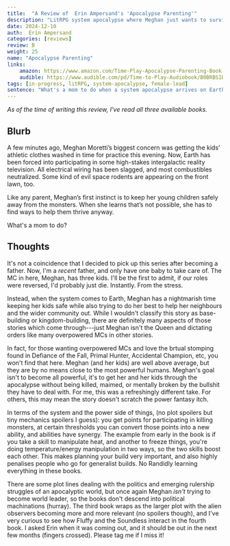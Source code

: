 ```yaml
---
title:  "A Review of  Erin Ampersand's 'Apocalypse Parenting'"
description: "LitRPG system apocalypse where Meghan just wants to survive it with her kids."
date: 2024-12-10
auth:  Erin Ampersand
categories: [reviews]
review: B
weight: 25
name: "Apocalypse Parenting"
links:
    amazon: https://www.amazon.com/Time-Play-Apocalypse-Parenting-Book-ebook/dp/B0B3XT4TCJ
    audible: https://www.audible.com/pd/Time-to-Play-Audiobook/B0BRBS1D87
tags: [in-progress, litRPG, system-apocalypse, female-lead]
sentence: "What's a mom to do when a system apocalypse arrives on Earth?"
---
```


*As of the time of writing this review, I've read all three available books.*

## Blurb

A few minutes ago, Meghan Moretti’s biggest concern was getting the kids’ athletic clothes washed in time for practice this evening. Now, Earth has been forced into participating in some high-stakes intergalactic reality television. All electrical wiring has been slagged, and most combustibles neutralized. Some kind of evil space rodents are appearing on the front lawn, too.

Like any parent, Meghan’s first instinct is to keep her young children safely away from the monsters. When she learns that’s not possible, she has to find ways to help them thrive anyway.

What's a mom to do?



## Thoughts

It's not a coincidence that I decided to pick up this series after becoming a father. Now, I'm a *recent* father, and only have one baby to take care of. The MC in here, Meghan, has three kids. I'll be the first to admit, if our roles were reversed, I'd probably just die. Instantly. From the stress.

Instead, when the system comes to Earth, Meghan has a nightmarish time keeping her kids safe while also trying to do her best to help her neighbours and the wider community out. While I wouldn't classify this story as base-building or kingdom-building, there are definitely many aspects of those stories which come through---just Meghan isn't the Queen and dictating orders like many overpowered MCs in other stories.

In fact, for those wanting overpowered MCs and love the brtual stomping found in Defiance of the Fall, Primal Hunter, Accidental Champion, etc, you won't find that here. Meghan (and her kids) are well above average, but they are by no means close to the most powerful humans. Meghan's goal isn't to become all powerful, it's to get her and her kids through the apocalypse without being killed, maimed, or mentally broken by the bullshit they have to deal with. For me, this was a refreshingly different take. For others, this may mean the story doesn't scratch the power fantasy itch.

In terms of the system and the power side of things, (no plot spoilers but tiny mechanics spoilers I guess): you get points for participating in killing monsters, at certain thresholds you can convert those points into a new ability, and abilities have synergy. The example from early in the book is if you take a skill to manipulate heat, and another to freeze things, you're doing temperature/energy manipulation in two ways, so the two skills boost each other. This makes planning your build very important, and also highly penalises people who go for generalist builds. No Randidly learning everything in these books.

There are some plot lines dealing with the politics and emerging rulership struggles of an apocalyptic world, but once again Meghan *isn't* trying to become world leader, so the books don't descend into political machinations (hurray). The third book wraps as the larger plot with the alien observers becoming more and more relevant (no spoilers though), and I've very curious to see how Fluffy and the Soundless interact in the fourth book. I asked Erin when it was coming out, and it should be out in the next few months (fingers crossed). Please tag me if I miss it!